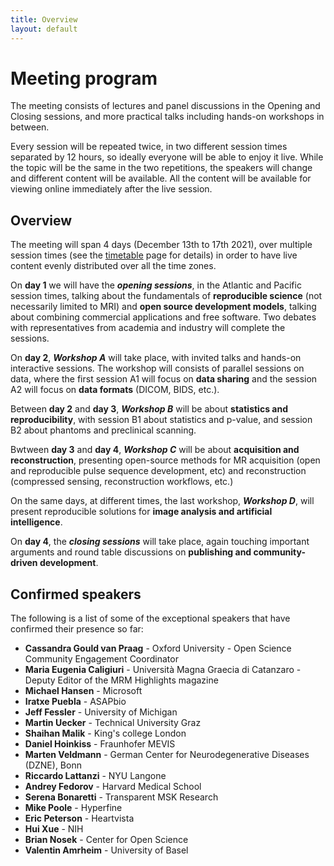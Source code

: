 ```yaml
---
title: Overview
layout: default
---
```


# Meeting program

The meeting consists of lectures and panel discussions in the Opening and Closing sessions, and more practical talks including hands-on workshops in between.

Every session will be repeated twice, in two different session times separated by 12 hours, so ideally everyone will be able to enjoy it live. While the topic will be the same in the two repetitions, the speakers will change and different content will be available. All the content will be available for viewing online immediately after the live session.

## Overview

The meeting will span 4 days (December 13th to 17th 2021), over multiple session times (see the [timetable](/timetable) page for details) in order to have live content evenly distributed over all the time zones.

On **day 1** we will have the ***opening sessions***, in the Atlantic and Pacific session times, talking about the fundamentals of **reproducible science** (not necessarily limited to MRI) and **open source development models**, talking about combining commercial applications and free software. Two debates with representatives from academia and industry will complete the sessions.

On **day 2**, ***Workshop A*** will take place, with invited talks and hands-on interactive sessions. The workshop will consists of parallel sessions on data, where the first session A1 will focus on **data sharing** and the session A2 will focus on **data formats** (DICOM, BIDS, etc.).

Between **day 2** and **day 3**, ***Workshop B*** will be about **statistics and reproducibility**, with session B1 about statistics and p-value, and session B2 about phantoms and preclinical scanning.

Bwtween **day 3** and **day 4**, ***Workshop C*** will be about **acquisition and reconstruction**, presenting open-source methods for MR acquisition (open and reproducible pulse sequence development, etc) and reconstruction (compressed sensing, reconstruction workflows, etc.)

On the same days, at different times, the last workshop, ***Workshop D***, will present reproducible solutions for **image analysis and artificial intelligence**.

On **day 4**, the ***closing sessions*** will take place, again touching important arguments and round table discussions on **publishing and community-driven development**.

## Confirmed speakers

The following is a list of some of the exceptional speakers that have confirmed their presence so far:

* **Cassandra Gould van Praag** - Oxford University - Open Science Community Engagement Coordinator
* **Maria Eugenia Caligiuri** - Università Magna Graecia di Catanzaro - Deputy Editor of the MRM Highlights magazine
* **Michael Hansen** - Microsoft
* **Iratxe Puebla** - ASAPbio
* **Jeff Fessler** - University of Michigan
* **Martin Uecker** - Technical University Graz
* **Shaihan Malik** - King's college London
* **Daniel Hoinkiss** - Fraunhofer MEVIS
* **Marten Veldmann** - German Center for Neurodegenerative Diseases (DZNE), Bonn
* **Riccardo Lattanzi** - NYU Langone
* **Andrey Fedorov** - Harvard Medical School
* **Serena Bonaretti** - Transparent MSK Research
* **Mike Poole** - Hyperfine
* **Eric Peterson** - Heartvista
* **Hui Xue** - NIH
* **Brian Nosek** - Center for Open Science
* **Valentin Amrheim** - University of Basel
